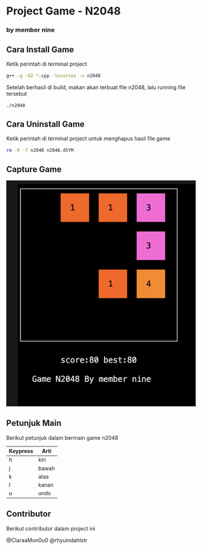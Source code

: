 # Project Game - N2048
### by member nine

## Cara Install Game

Ketik perintah di terminal project 

```sh
g++ -g -O2 *.cpp -lncurses -o n2048
```

Setelah berhasil di build, makan akan terbuat file n2048, lalu running file tersebut

```sh
./n2048
```

## Cara Uninstall Game

Ketik perintah di terminal project untuk menghapus hasil file game 

```sh
rm -R -f n2048 n2048.dSYM
```

## Capture Game

![alt text](https://github.com/Innulaa/ddp-project-game/blob/master/screenshoot-project-game.png?raw=true)


## Petunjuk Main

Berikut petunjuk dalam bermain game n2048

| Keypress | Arti |
| ------ | ------ |
| h | kiri |
| j | bawah |
| k | atas |
| l | kanan |
| u | undo |


## Contributor

Berikut contributor dalam project ini

@ClaraaMon0o0 
@rhyuindahlstr

